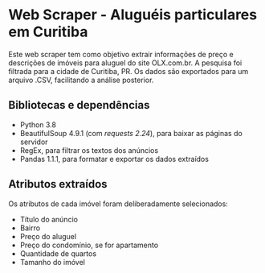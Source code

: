 # Web Scraper - Aluguéis particulares em Curitiba
Este web scraper tem como objetivo extrair informações de preço e descrições de imóveis para aluguel do site OLX.com.br. A pesquisa foi filtrada para a cidade de Curitiba, PR.
Os dados são exportados para um arquivo .CSV, facilitando a análise posterior.

## Bibliotecas e dependências
- Python 3.8
- BeautifulSoup 4.9.1 (com *requests 2.24*), para baixar as páginas do servidor
- RegEx, para filtrar os textos dos anúncios
- Pandas 1.1.1, para formatar e exportar os dados extraídos

## Atributos extraídos
Os atributos de cada imóvel foram deliberadamente selecionados:
- Título do anúncio
- Bairro
- Preço do aluguel
- Preço do condomínio, se for apartamento
- Quantidade de quartos
- Tamanho do imóvel
